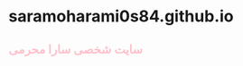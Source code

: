 # saramoharami0s84.github.io
<html>
<head>
<h2 style="color:pink">
سایت شخصی سارا محرمی
</h2>
</head>
</html>

